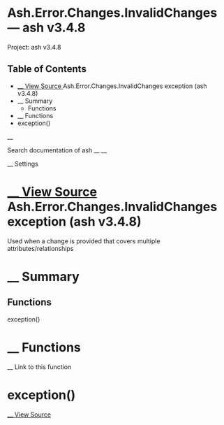 # Ash.Error.Changes.InvalidChanges — ash v3.4.8

Project: ash v3.4.8

## Table of Contents

- [ __ View Source ](external_link) Ash.Error.Changes.InvalidChanges exception (ash v3.4.8)
- __ Summary
  - Functions
- __ Functions
- exception()

__

Search documentation of ash __ __

__ Settings

#  [ __ View Source ](external_link) Ash.Error.Changes.InvalidChanges exception (ash v3.4.8)

Used when a change is provided that covers multiple attributes/relationships

#  __ Summary

##  Functions

exception()

#  __ Functions

__ Link to this function

# exception()

[ __ View Source ](external_link)
